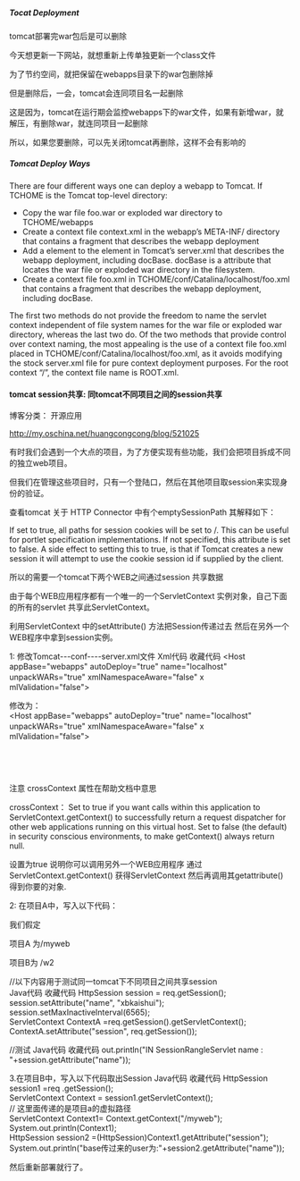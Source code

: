 
##### Tocat Deployment #####

tomcat部署完war包后是可以删除

今天想更新一下网站，就想重新上传单独更新一个class文件

为了节约空间，就把保留在webapps目录下的war包删除掉

但是删除后，一会，tomcat会连同项目名一起删除

这是因为，tomcat在运行期会监控webapps下的war文件，如果有新增war，就解压，有删除war，就连同项目一起删除

所以，如果您要删除，可以先关闭tomcat再删除，这样不会有影响的


##### Tomcat Deploy Ways #####

There are four different ways one can deploy a webapp to Tomcat.  If TCHOME is the Tomcat top-level directory:

* Copy the war file foo.war or exploded war directory to TCHOME/webapps
* Create a context file context.xml in the webapp’s META-INF/ directory that contains a <Context> fragment that describes the webapp deployment
* Add a <Context> element to the <Host> element in Tomcat’s server.xml that describes the webapp deployment, including docBase. docBase is a <Context> attribute that locates the war file or exploded war directory in the filesystem.
* Create a context file foo.xml in TCHOME/conf/Catalina/localhost/foo.xml that contains a <Context> fragment that describes the webapp deployment, including docBase.

The first two methods do not provide the freedom to name the servlet context independent of file system names for the war file or exploded war directory, whereas the last two do. Of the two methods that provide control over context naming, the most appealing is the use of a context file foo.xml placed in TCHOME/conf/Catalina/localhost/foo.xml, as it avoids modifying the stock server.xml file for pure context deployment purposes.  For the root context “/”, the context file name is ROOT.xml.


#### tomcat session共享: 同tomcat不同项目之间的session共享 ####

博客分类： 开源应用
 
http://my.oschina.net/huangcongcong/blog/521025 

有时我们会遇到一个大点的项目，为了方便实现有些功能，我们会把项目拆成不同的独立web项目。 

但我们在管理这些项目时，只有一个登陆口，然后在其他项目取session来实现身份的验证。 

查看tomcat 关于 HTTP Connector 中有个emptySessionPath 其解释如下： 

If set to true, all paths for session cookies will be set to /. This can be useful for portlet specification implementations. If not specified, this attribute is set to false. 
A side effect to setting this to true, is that if Tomcat creates a new session it will attempt to use the cookie session id if supplied by the client. 

所以的需要一个tomcat下两个WEB之间通过session 共享数据 

由于每个WEB应用程序都有一个唯一的一个ServletContext 实例对象，自己下面的所有的servlet 共享此ServletContext。 

利用ServletContext 中的setAttribute() 方法把Session传递过去 然后在另外一个WEB程序中拿到session实例。 

1: 修改Tomcat---conf----server.xml文件 
Xml代码  收藏代码
 <Host appBase="webapps" autoDeploy="true" name="localhost" unpackWARs="true" xmlNamespaceAware="false" x　　mlValidation="false"></Host>   
    
 修改为：  
<Host appBase="webapps" autoDeploy="true" name="localhost" unpackWARs="true" xmlNamespaceAware="false" x　　mlValidation="false">  
　　　<Context path="/项目A" reloadable="false" crossContext="true"></Context>   
 　　　<Context path="/项目B" reloadable="false" crossContext="true"></Context>  
　</Host>  

注意 crossContext 属性在帮助文档中意思 

crossContext： Set to true if you want calls within this application to ServletContext.getContext() to successfully return a request dispatcher for other web applications running on this virtual host. Set to false (the default) in security conscious environments, to make getContext() always return null. 

设置为true 说明你可以调用另外一个WEB应用程序 通过ServletContext.getContext() 获得ServletContext 然后再调用其getattribute() 得到你要的对象. 



2:  在项目A中，写入以下代码： 

我们假定 

项目A 为/myweb 

项目B为 /w2 


//以下内容用于测试同一tomcat下不同项目之间共享session  
Java代码  收藏代码
HttpSession session = req.getSession();      
session.setAttribute("name", "xbkaishui");  
session.setMaxInactiveInterval(6565);  
ServletContext ContextA =req.getSession().getServletContext();  
ContextA.setAttribute("session", req.getSession());  

//测试 
Java代码  收藏代码
out.println("IN SessionRangleServlet name : "+session.getAttribute("name"));  

3.在项目B中，写入以下代码取出Session 
Java代码  收藏代码
HttpSession session1 =req .getSession();    
 ServletContext Context = session1.getServletContext();    
 // 这里面传递的是项目a的虚拟路径  
 ServletContext Context1= Context.getContext("/myweb");  
 System.out.println(Context1);  
 HttpSession session2 =(HttpSession)Context1.getAttribute("session");  
 System.out.println("base传过来的user为:"+session2.getAttribute("name"));  

然后重新部署就行了。